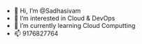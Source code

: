 - 👋 Hi, I’m @Sadhasivam
- 👀 I’m interested in Cloud & DevOps
- 🌱 I’m currently learning Cloud Computting
- 📫 9176827764

<!---
Sadha19/Sadha19 is a ✨ special ✨ repository because its `README.md` (this file) appears on your GitHub profile.
You can click the Preview link to take a look at your changes.
--->
